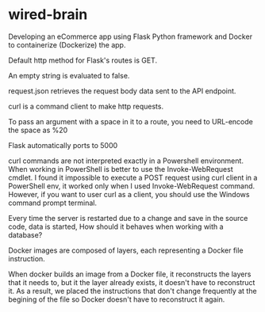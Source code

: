 # wired-brain
Developing an eCommerce app using Flask Python framework and Docker to containerize (Dockerize) the app.

Default http method for Flask's routes is GET.

An empty string is evaluated to false.

request.json retrieves the request body data sent to the API endpoint.

curl is a command client to make http requests.

To pass an argument with a space in it to a route, you need to URL-encode the space as %20

Flask automatically ports to 5000

curl commands are not interpreted exactly in a Powershell environment. When working in PowerShell is better to use the Invoke-WebRequest cmdlet. I found it impossible to execute a POST request using curl client in a PowerShell env, it worked only when I used Invoke-WebRequest command. However, if you want to user curl as a client, you should use the Windows command prompt terminal.

Every time the server is restarted due to a change and save in the source code, data is started, How should it behaves when working with a database?

Docker images are composed of layers, each representing a Docker file instruction.

When docker builds an image from a Docker file, it reconstructs the layers that it
needs to, but it the layer already exists, it doesn't have to reconstruct it. As a 
result, we placed the instructions that don't change frequently at the begining of
the file so Docker doesn't have to reconstruct it again.